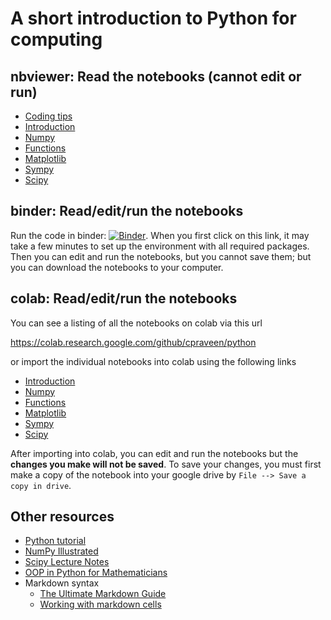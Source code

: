 # A short introduction to Python for computing

## nbviewer: Read the notebooks (cannot edit or run)

* [Coding tips](http://nbviewer.jupyter.org/github/cpraveen/python/blob/master/00_tips.ipynb)
* [Introduction](http://nbviewer.jupyter.org/github/cpraveen/python/blob/master/01_intro.ipynb)
* [Numpy](http://nbviewer.jupyter.org/github/cpraveen/python/blob/master/02_numpy.ipynb)
* [Functions](http://nbviewer.jupyter.org/github/cpraveen/python/blob/master/03_functions.ipynb)
* [Matplotlib](http://nbviewer.jupyter.org/github/cpraveen/python/blob/master/04_matplotlib.ipynb)
* [Sympy](http://nbviewer.jupyter.org/github/cpraveen/python/blob/master/05_sympy.ipynb)
* [Scipy](http://nbviewer.jupyter.org/github/cpraveen/python/blob/master/06_scipy.ipynb)

## binder: Read/edit/run the notebooks

Run the code in binder: [![Binder](https://mybinder.org/badge_logo.svg)](https://mybinder.org/v2/gh/cpraveen/python/HEAD). When you first click on this link, it may take a few minutes to set up the environment with all required packages. Then you can edit and run the notebooks, but you cannot save them; but you can download the notebooks to your computer.

## colab: Read/edit/run the notebooks

You can see a listing of all the notebooks on colab via this url

https://colab.research.google.com/github/cpraveen/python

or import the individual notebooks into colab using the following links

* [Introduction](http://colab.research.google.com/github/cpraveen/python/blob/master/01_intro.ipynb)
* [Numpy](http://colab.research.google.com/github/cpraveen/python/blob/master/02_numpy.ipynb)
* [Functions](http://colab.research.google.com/github/cpraveen/python/blob/master/03_functions.ipynb)
* [Matplotlib](http://colab.research.google.com/github/cpraveen/python/blob/master/04_matplotlib.ipynb)
* [Sympy](http://colab.research.google.com/github/cpraveen/python/blob/master/05_sympy.ipynb)
* [Scipy](http://colab.research.google.com/github/cpraveen/python/blob/master/06_scipy.ipynb)

After importing into colab, you can edit and run the notebooks but the **changes you make will not be saved**. To save your changes, you must first make a copy of the notebook into your google drive by `File --> Save a copy in drive`.

## Other resources

* [Python tutorial](https://docs.python.org/tutorial)
* [NumPy Illustrated](http://medium.com/better-programming/numpy-illustrated-the-visual-guide-to-numpy-3b1d4976de1d)
* [Scipy Lecture Notes](http://scipy-lectures.org)
* [OOP in Python for Mathematicians](https://object-oriented-python.github.io)
* Markdown syntax
  * [The Ultimate Markdown Guide](https://medium.com/analytics-vidhya/the-ultimate-markdown-guide-for-jupyter-notebook-d5e5abf728fd)
  * [Working with markdown cells](https://jupyter-notebook.readthedocs.io/en/stable/examples/Notebook/Working%20With%20Markdown%20Cells.html)

